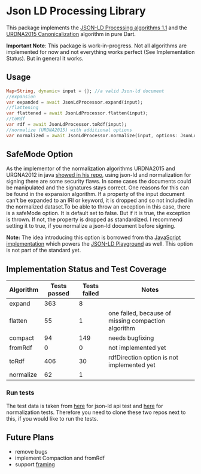 # Json LD Processing Library
This package implements the [JSON-LD Processing algorithms 1.1](https://www.w3.org/TR/json-ld11-api/) and the [URDNA2015 Canonicalization](https://w3c-ccg.github.io/rdf-dataset-canonicalization/spec/) algorithm in pure Dart.

**Important Note**: This package is work-in-progress. Not all algorithms are implemented for now and not everything works perfect (See Implementation Status).
But in general it works.

## Usage
```Dart
Map<String, dynamic> input = {}; //a valid Json-ld document
//expansion
var expanded = await JsonLdProcessor.expand(input);
//flattening
var flattened = await JsonLdProcessor.flatten(input);
//toRdf
var rdf = await JsonLdProcessor.toRdf(input);
//normalize (URDNA2015) with additional options
var normalized = await JsonLdProcessor.normalize(input, options: JsonLdOptions(safeMode: true));
```

## SafeMode Option
As the implementor of the normalization algorithms URDNA2015 and URGNA2012 in java [showed in his repo](https://github.com/setl/rdf-urdna/tree/master/jsonld-warnings), using json-ld and normalization for signing there are some security flaws. In some cases the documents could be manipulated and the signatures stays correct.
One reasons for this can be found in the expansion algorithm. If a property of the input document can't be expanded to an IRI or keyword, it is dropped and so not included in the normalized dataset.To be able to throw an exception in this case, there is a safeMode option. It is default set to false.
But if it is true, the exception is thrown. If not, the property is dropped as standardized.
I recommend setting it to true, if you normalize a json-ld document before signing.

**Note:** The idea introducing this option is borrowed from tha [JavaScript implementation](https://github.com/digitalbazaar/jsonld.js/) which powers the [JSON-LD Playground](https://json-ld.org/playground/) as well. This option is not part of the standard yet.

## Implementation Status and Test Coverage
| Algorithm | Tests passed | Tests failed | Notes                                               |
|------|--------------|--------------|-----------------------------------------------------|
| expand | 363          | 8            |                                                     |
| flatten | 55           | 1            | one failed, because of missing compaction algorithm 
| compact | 94           | 149          | needs bugfixing                                     |
| fromRdf | 0            | 0            | not implemented yet                                 |
| toRdf | 406          | 30           | rdfDirection option is not implemented yet          |
| normalize | 62           | 1            |                                                     |

### Run tests
The test data is taken from [here](https://github.com/w3c/json-ld-api/) for json-ld api test and [here](https://github.com/w3c-ccg/rdf-dataset-canonicalization) for normalization tests.
Therefore you need to clone these two repos next to this, if you would like to run the tests.

## Future Plans
- remove bugs
- implement Compaction and fromRdf
- support [framing](https://www.w3.org/TR/json-ld11-framing/)

